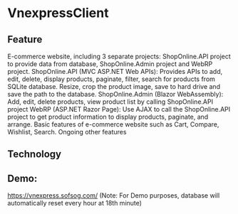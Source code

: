 # VnexpressClient
## Feature
E-commerce website, including 3 separate projects: ShopOnline.API project to provide data from database, ShopOnline.Admin project and WebRP project.
ShopOnline.API (MVC ASP.NET Web APIs): Provides APIs to add, edit, delete, display products, paginate, filter, search for products from SQLite database. Resize, crop the product image, save to hard drive and save the path to the database.
ShopOnline.Admin (Blazor WebAssembly): Add, edit, delete products, view product list by calling ShopOnline.API project
WebRP (ASP.NET Razor Page): Use AJAX to call the ShopOnline.API project to get product information to display products, paginate, and arrange. Basic features of e-commerce website such as Cart, Compare, Wishlist, Search.
Ongoing other features
## Technology

## Demo:
https://vnexpress.sofsog.com/
(Note: For Demo purposes, database will automatically reset every hour at 18th minute)
